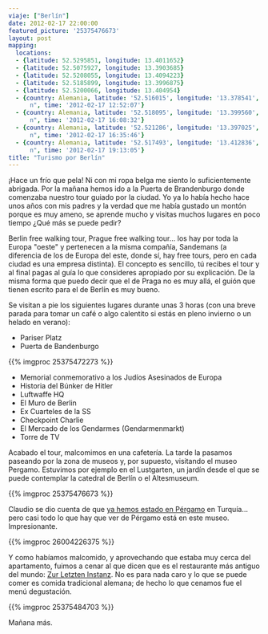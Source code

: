 ```yaml
---
viaje: ["Berlín"]
date: 2012-02-17 22:00:00
featured_picture: '25375476673'
layout: post
mapping:
  locations:
  - {latitude: 52.5295851, longitude: 13.4011652}
  - {latitude: 52.5075927, longitude: 13.3903685}
  - {latitude: 52.5208055, longitude: 13.4094223}
  - {latitude: 52.5185899, longitude: 13.3996875}
  - {latitude: 52.5200066, longitude: 13.404954}
  - {country: Alemania, latitude: '52.516015', longitude: '13.378541', place: "Berlí\
      n", time: '2012-02-17 12:52:07'}
  - {country: Alemania, latitude: '52.518095', longitude: '13.399560', place: "Berlí\
      n", time: '2012-02-17 16:08:32'}
  - {country: Alemania, latitude: '52.521286', longitude: '13.397025', place: "Berlí\
      n", time: '2012-02-17 16:35:46'}
  - {country: Alemania, latitude: '52.517493', longitude: '13.412836', place: "Berlí\
      n", time: '2012-02-17 19:13:05'}
title: "Turismo por Berlín"
---
```

¡Hace un frío que pela! Ni con mi ropa belga me siento lo suficientemente abrigada. Por la mañana hemos ido a la Puerta de Brandenburgo donde comenzaba nuestro tour guiado por la ciudad. Yo ya lo había hecho hace unos años con mis padres y la verdad que me había gustado un montón porque es muy ameno, se aprende mucho y visitas muchos lugares en poco tiempo ¿Qué más se puede pedir?

Berlin free walking tour, Prague free walking tour... los hay por toda la Europa "oeste" y pertenecen a la misma compañía, Sandemans (a diferencia de los de Europa del este, donde sí, hay free tours, pero en cada ciudad es una empresa distinta). El concepto es sencillo, tú recibes el tour y al final pagas al guía lo que consideres apropiado por su explicación. De la misma forma que puedo decir que el de Praga no es muy allá, el guión que tienen escrito para el de Berlín es muy bueno.

Se visitan a pie los siguientes lugares durante unas 3 horas (con una breve parada para tomar un café o algo calentito si estás en pleno invierno o un helado en verano):

- Pariser Platz
- Puerta de Bandenburgo

{{% imgproc 25375472273 %}}

- Memorial conmemorativo a los Judíos Asesinados de Europa
- Historia del Búnker de Hitler
- Luftwaffe HQ
- El Muro de Berlin
- Ex Cuarteles de la SS
- Checkpoint Charlie
- El Mercado de los Gendarmes (Gendarmenmarkt)
- Torre de TV

Acabado el tour, malcomimos en una cafetería. La tarde la pasamos paseando por la zona de museos y, por supuesto, visitando el museo Pergamo. Estuvimos por ejemplo en el Lustgarten, un jardín desde el que se puede contemplar la catedral de Berlín o el Altesmuseum.

{{% imgproc 25375476673 %}}

Claudio se dio cuenta de que <a title="Pérgamo" href="../../2009/08/29/pergamo/">ya hemos estado en Pérgamo</a> en Turquía... pero casi todo lo que hay que ver de Pérgamo está en este museo. Impresionante.

{{% imgproc 26004226375 %}}

Y como habíamos malcomido, y aprovechando que estaba muy cerca del apartamento, fuimos a cenar al que dicen que es el restaurante más antiguo del mundo: <a title="Zur Letzten Instanz" href="https://www.tripadvisor.com/Restaurant_Review-g187323-d958928-Reviews-Zur_Letzten_Instanz_seit_1621-Berlin.html">Zur Letzten Instanz</a>. No es para nada caro y lo que se puede comer es comida tradicional alemana; de hecho lo que cenamos fue el menú degustación.

{{% imgproc 25375484703 %}}

Mañana más.